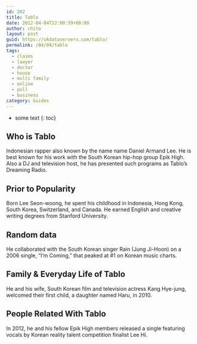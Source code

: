```yaml
---
id: 202
title: Tablo
date: 2012-04-04T22:00:59+00:00
author: chito
layout: post
guid: https://ukdataservers.com/tablo/
permalink: /04/04/tablo
tags:
  - claims
  - lawyer
  - doctor
  - house
  - multi family
  - online
  - poll
  - business
category: Guides
---
```


* some text
{: toc}


## Who is  Tablo
                  
                  
                  
Indonesian rapper also known by the name name Daniel Armand Lee. He is best known for his work with the South Korean hip-hop group Epik High. Also a DJ and television host, he has presented such programs as Tablo&#8217;s Dreaming Radio.
                  
                
                
                
## Prior to Popularity 
                  
                  
                  
Born Lee Seon-woong, he spent his childhood in Indonesia, Hong Kong, South Korea, Switzerland, and Canada. He earned English and creative writing degrees from Stanford University.
                  
                
                
                
## Random data 
                  
                  
                  
He collaborated with the South Korean singer Rain (Jung Ji-Hoon) on a 2006 single, &#8220;I&#8217;m Coming,&#8221; that peaked at #1 on Korean music charts.
                  
                
                
                
## Family & Everyday Life of Tablo
                  
                  
                  
He and his wife, South Korean film and television actress Kang Hye-jung, welcomed their first child, a daughter named Haru, in 2010.
                  
                
                
                
## People Related With  Tablo
                  
                  
                  
In 2012, he and his fellow Epik High members released a single featuring vocals by Korean reality talent competition finalist Lee Hi.
                  
                
              
            
          
          
          
    
    
  
